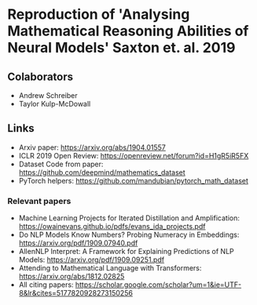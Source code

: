 # Reproduction of 'Analysing Mathematical Reasoning Abilities of Neural Models' Saxton et. al. 2019

## Colaborators 

- Andrew Schreiber 
- Taylor Kulp-McDowall

## Links

- Arxiv paper: https://arxiv.org/abs/1904.01557
- ICLR 2019 Open Review: https://openreview.net/forum?id=H1gR5iR5FX
- Dataset Code from paper: https://github.com/deepmind/mathematics_dataset
- PyTorch helpers: https://github.com/mandubian/pytorch_math_dataset

### Relevant papers

- Machine Learning Projects for Iterated Distillation and Amplification: https://owainevans.github.io/pdfs/evans_ida_projects.pdf
- Do NLP Models Know Numbers? Probing Numeracy in Embeddings: https://arxiv.org/pdf/1909.07940.pdf
- AllenNLP Interpret:
A Framework for Explaining Predictions of NLP Models: https://arxiv.org/pdf/1909.09251.pdf
- Attending to Mathematical Language with Transformers: https://arxiv.org/abs/1812.02825
- All citing papers: https://scholar.google.com/scholar?um=1&ie=UTF-8&lr&cites=5177820928273150256


